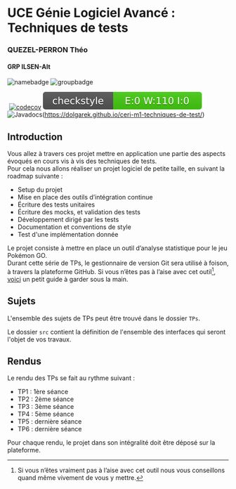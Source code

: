 # UCE Génie Logiciel Avancé : Techniques de tests

### QUEZEL-PERRON Théo
#### GRP ILSEN-Alt
![namebadge](https://img.shields.io/static/v1?label=Nom&message=Théo%20QUEZEL-PERRON&color=blue)
![groupbadge](https://img.shields.io/static/v1?label=Groupe&message=ILSEN-ALT-Gr1&color=lightgrey)

[![<Dolgarek>](https://circleci.com/gh/Dolgarek/ceri-m1-techniques-de-test.svg?style=svg)](https://www.youtube.com/watch?v=dQw4w9WgXcQ)
[![codecov](https://codecov.io/gh/Dolgarek/ceri-m1-techniques-de-test/branch/master/graph/badge.svg?token=632K7U2LMS)](https://codecov.io/gh/Dolgarek/ceri-m1-techniques-de-test)
![Checkstyle](docs/badges/checkstyle-result.svg)
![Javadocs](https://img.shields.io/static/v1?label=JAVADOCS&message=LINK&color=FF69B4)(https://dolgarek.github.io/ceri-m1-techniques-de-test/)

## Introduction

Vous allez à travers ces projet mettre en application une partie des aspects évoqués en cours vis à vis des techniques de tests.  
Pour cela nous allons réaliser un projet logiciel de petite taille, en suivant la roadmap suivante : 
- Setup du projet
- Mise en place des outils d’intégration continue
- Écriture des tests unitaires
- Écriture des mocks, et validation des tests
- Développement dirigé par les tests
- Documentation et conventions de style
- Test d'une implémentation donnée

Le projet consiste à mettre en place un outil d’analyse statistique pour le jeu Pokémon GO.  
Durant cette série de TPs, le gestionnaire de version Git sera utilisé à foison, à travers la plateforme GitHub. Si vous n’êtes pas à l’aise avec cet outil[^1], [voici](http://rogerdudler.github.io/git-guide/) un petit guide à garder sous la main.

## Sujets

L'ensemble des sujets de TPs peut être trouvé dans le dossier `TPs`.

Le dossier `src` contient la définition de l'ensemble des interfaces qui seront l'objet de vos travaux.

## Rendus

Le rendu des TPs se fait au rythme suivant :

- TP1 : 1ère séance
- TP2 : 2ème séance
- TP3 : 3ème séance
- TP4 : 5ème séance
- TP5 : dernière séance
- TP6 : dernière séance

Pour chaque rendu, le projet dans son intégralité doit être déposé sur la plateforme.

[^1]: Si vous n’êtes vraiment pas à l’aise avec cet outil nous vous conseillons quand même vivement de vous y mettre.
